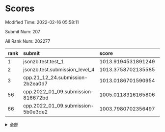 # Scores

Modified Time: 2022-02-16 05:58:11

Submit Num: 207

All Rank Num: 202277

| rank |               submit               |       score        |       sigma        | pk_num |
| :--- | :--------------------------------- | :----------------- | :----------------- | :----- |
| 1    | jsonzb.test.test_1                 | 1013.9194531891249 | 0.8208012167950967 | 3908   |
| 2    | jsonzb.test.submission_level_4     | 1013.3758702135585 | 0.814063761565716  | 3911   |
| 3    | cpp.21_12_24.submission-2b2ea0d7   | 1013.0186701590954 | 0.7930460551028113 | 3905   |
| 56   | cpp.2022_01_09.submission-816672bd | 1005.0118316165806 | 0.7197742018241591 | 3910   |
| 66   | cpp.2022_01_09.submission-5b0e3de2 | 1003.7980702356497 | 0.7152069460977086 | 3908   |


<details>
<summary>全部</summary>

| rank |                 submit                 |       score        |       sigma        | pk_num |
| :--- | :------------------------------------- | :----------------- | :----------------- | :----- |
| 1    | jsonzb.test.test_1                     | 1013.9194531891249 | 0.8208012167950967 | 3908   |
| 2    | jsonzb.test.submission_level_4         | 1013.3758702135585 | 0.814063761565716  | 3911   |
| 3    | cpp.21_12_24.submission-2b2ea0d7       | 1013.0186701590954 | 0.7930460551028113 | 3905   |
| 4    | gobigger.level_3.submission_level_3_24 | 1012.1798697711943 | 0.7742283937862523 | 3910   |
| 5    | gobigger.level_3.submission_level_3_16 | 1011.7012879912455 | 0.7977342333708928 | 3912   |
| 6    | gobigger.level_3.submission_level_3_38 | 1011.4489002452239 | 0.7568130165862693 | 3910   |
| 7    | gobigger.level_3.submission_level_3_2  | 1011.3828950807864 | 0.8054649739522189 | 3909   |
| 8    | gobigger.level_3.submission_level_3_20 | 1011.2085273854784 | 0.76622145434952   | 3908   |
| 9    | gobigger.level_3.submission_level_3_41 | 1011.1578603779819 | 0.7770274326841127 | 3907   |
| 10   | gobigger.level_3.submission_level_3_5  | 1011.1183574317139 | 0.7869314728323723 | 3914   |
| 11   | gobigger.level_3.submission_level_3_9  | 1011.0916485238171 | 0.7789125788935036 | 3907   |
| 12   | gobigger.level_3.submission_level_3_31 | 1011.0633056075724 | 0.7646601814671987 | 3909   |
| 13   | gobigger.level_3.submission_level_3_45 | 1010.9562806176551 | 0.7867965884982585 | 3904   |
| 14   | gobigger.level_3.submission_level_3_30 | 1010.8886847994632 | 0.7962455828654487 | 3914   |
| 15   | gobigger.level_3.submission_level_3_1  | 1010.8484595106268 | 0.7689341464198286 | 3910   |
| 16   | gobigger.level_3.submission_level_3_44 | 1010.7271074707173 | 0.7701870386482267 | 3912   |
| 17   | gobigger.level_3.submission_level_3_23 | 1010.5284624167061 | 0.7631136732186276 | 3911   |
| 18   | gobigger.level_3.submission_level_3_10 | 1010.3986309286624 | 0.7540199204368273 | 3913   |
| 19   | gobigger.level_3.submission_level_3_17 | 1010.3063815382027 | 0.7437060868148718 | 3913   |
| 20   | gobigger.level_3.submission_level_3_3  | 1010.2817080190357 | 0.7755842017767294 | 3907   |
| 21   | gobigger.level_3.submission_level_3_8  | 1010.2383789773605 | 0.7695434472930089 | 3911   |
| 22   | gobigger.level_3.submission_level_3_0  | 1010.2345179553563 | 0.7935878901007546 | 3904   |
| 23   | gobigger.level_3.submission_level_3_37 | 1010.1225714391716 | 0.738519216999424  | 3912   |
| 24   | gobigger.level_3.submission_level_3_18 | 1010.0824805874377 | 0.7526109970077185 | 3913   |
| 25   | gobigger.level_3.submission_level_3_36 | 1010.0816902906577 | 0.7536476060875327 | 3902   |
| 26   | gobigger.level_3.submission_level_3_35 | 1010.028942526834  | 0.7397668580203487 | 3909   |
| 27   | gobigger.level_3.submission_level_3_21 | 1010.0264910679732 | 0.7578179487968598 | 3907   |
| 28   | gobigger.level_3.submission_level_3_42 | 1009.9262082325766 | 0.7341988247758892 | 3907   |
| 29   | gobigger.level_3.submission_level_3_13 | 1009.9076703554249 | 0.764292545952243  | 3907   |
| 30   | gobigger.level_3.submission_level_3_49 | 1009.8849350659253 | 0.740837193013664  | 3908   |
| 31   | gobigger.level_3.submission_level_3_14 | 1009.831309481542  | 0.7528575569170489 | 3912   |
| 32   | gobigger.level_3.submission_level_3_48 | 1009.8022849740607 | 0.7652365168714907 | 3907   |
| 33   | gobigger.level_3.submission_level_3_39 | 1009.7651931769377 | 0.740912030839327  | 3913   |
| 34   | gobigger.level_3.submission_level_3_47 | 1009.748181433728  | 0.7420365321162095 | 3909   |
| 35   | gobigger.level_3.submission_level_3_34 | 1009.727003988644  | 0.7647974112647976 | 3903   |
| 36   | gobigger.level_3.submission_level_3_7  | 1009.6147711110419 | 0.7657015589385181 | 3913   |
| 37   | gobigger.level_3.submission_level_3_32 | 1009.5849317565949 | 0.7757386222276852 | 3907   |
| 38   | gobigger.level_3.submission_level_3_28 | 1009.5680708910185 | 0.7487227945613988 | 3911   |
| 39   | gobigger.level_3.submission_level_3_4  | 1009.4938867538069 | 0.7538673687324082 | 3905   |
| 40   | gobigger.level_3.submission_level_3_19 | 1009.3113760199626 | 0.7642244764120748 | 3914   |
| 41   | gobigger.level_3.submission_level_3_40 | 1009.2670416797602 | 0.7674001558064744 | 3907   |
| 42   | gobigger.level_3.submission_level_3_43 | 1009.2615082337337 | 0.7331229054078714 | 3909   |
| 43   | gobigger.level_3.submission_level_3_29 | 1009.2432479338863 | 0.7503084261605198 | 3908   |
| 44   | gobigger.level_3.submission_level_3_11 | 1009.1508778291553 | 0.7489389286036316 | 3905   |
| 45   | gobigger.level_3.submission_level_3_22 | 1009.1431857770998 | 0.7631193333577136 | 3906   |
| 46   | gobigger.level_3.submission_level_3_26 | 1009.0759543520522 | 0.7475184534394002 | 3909   |
| 47   | gobigger.level_3.submission_level_3_46 | 1009.0673502875902 | 0.7496399968613959 | 3906   |
| 48   | gobigger.level_3.submission_level_3_25 | 1009.0529884454726 | 0.7352933075343857 | 3909   |
| 49   | gobigger.level_3.submission_level_3_27 | 1009.0435082986374 | 0.7541669902116459 | 3909   |
| 50   | gobigger.level_3.submission_level_3_15 | 1008.8902722354592 | 0.7445951499388672 | 3911   |
| 51   | gobigger.level_3.submission_level_3_6  | 1008.8358029405824 | 0.7308098991358364 | 3914   |
| 52   | gobigger.level_3.submission_level_3_33 | 1008.4849544985152 | 0.7363954813651882 | 3905   |
| 53   | gobigger.level_3.submission_level_3_12 | 1007.7013191936784 | 0.7402161416899425 | 3908   |
| 54   | gobigger.level_1.submission_level_1_35 | 1005.2820719537107 | 0.7183075560558025 | 3908   |
| 55   | gobigger.level_1.submission_level_1_26 | 1005.1031547575335 | 0.7211832845075787 | 3909   |
| 56   | cpp.2022_01_09.submission-816672bd     | 1005.0118316165806 | 0.7197742018241591 | 3910   |
| 57   | gobigger.level_1.submission_level_1_30 | 1004.6626780493647 | 0.7260971041206659 | 3910   |
| 58   | gobigger.level_1.submission_level_1_37 | 1004.5223773961085 | 0.7189020071458213 | 3910   |
| 59   | gobigger.level_1.submission_level_1_20 | 1004.4453044395391 | 0.7148560510420083 | 3906   |
| 60   | gobigger.level_1.submission_level_1_24 | 1004.2625102024429 | 0.738315666889543  | 3914   |
| 61   | gobigger.level_1.submission_level_1_40 | 1004.0431897880043 | 0.7257243945573489 | 3906   |
| 62   | gobigger.level_1.submission_level_1_4  | 1004.0230550169256 | 0.7328515094783574 | 3915   |
| 63   | gobigger.level_1.submission_level_1_1  | 1003.9907442445582 | 0.7121984847602436 | 3909   |
| 64   | gobigger.level_1.submission_level_1_13 | 1003.9317189853688 | 0.7274430414924985 | 3909   |
| 65   | gobigger.level_1.submission_level_1_47 | 1003.8569873149853 | 0.7267296701633741 | 3910   |
| 66   | cpp.2022_01_09.submission-5b0e3de2     | 1003.7980702356497 | 0.7152069460977086 | 3908   |
| 67   | gobigger.level_1.submission_level_1_43 | 1003.7768562693013 | 0.710205076356284  | 3910   |
| 68   | gobigger.level_1.submission_level_1_5  | 1003.7056696528099 | 0.7171397728261631 | 3905   |
| 69   | gobigger.level_1.submission_level_1_49 | 1003.5959209753269 | 0.7218096549274577 | 3906   |
| 70   | gobigger.level_1.submission_level_1_28 | 1003.5937526130778 | 0.7132594425869936 | 3910   |
| 71   | gobigger.level_1.submission_level_1_46 | 1003.5920845443402 | 0.7191869420249721 | 3909   |
| 72   | gobigger.level_1.submission_level_1_15 | 1003.5780920489401 | 0.701908654606499  | 3906   |
| 73   | gobigger.level_1.submission_level_1_17 | 1003.5334429838454 | 0.702450184609778  | 3909   |
| 74   | gobigger.level_1.submission_level_1_44 | 1003.5244009454376 | 0.7233331065397295 | 3907   |
| 75   | gobigger.level_1.submission_level_1_21 | 1003.4972066836915 | 0.7282398222576861 | 3906   |
| 76   | gobigger.level_1.submission_level_1_6  | 1003.4338951064401 | 0.7256984728135225 | 3913   |
| 77   | gobigger.level_1.submission_level_1_2  | 1003.4316981564047 | 0.7139212874029617 | 3912   |
| 78   | gobigger.level_1.submission_level_1_22 | 1003.359831472633  | 0.7137538634652496 | 3910   |
| 79   | gobigger.level_1.submission_level_1_11 | 1003.2808386956739 | 0.725191303838816  | 3911   |
| 80   | gobigger.level_1.submission_level_1_34 | 1003.2382821043235 | 0.7123116328667469 | 3910   |
| 81   | gobigger.level_1.submission_level_1_45 | 1003.1866512430479 | 0.7194605340434629 | 3907   |
| 82   | gobigger.level_1.submission_level_1_8  | 1003.1354936941696 | 0.7133885790910572 | 3907   |
| 83   | gobigger.level_1.submission_level_1_9  | 1003.0656540454836 | 0.7033156451118738 | 3910   |
| 84   | gobigger.level_1.submission_level_1_19 | 1003.0079550274572 | 0.7140129084617812 | 3905   |
| 85   | gobigger.level_1.submission_level_1_18 | 1002.9092549029319 | 0.7133539223386756 | 3906   |
| 86   | gobigger.level_1.submission_level_1_41 | 1002.8956375604195 | 0.72792142586128   | 3912   |
| 87   | gobigger.level_1.submission_level_1_27 | 1002.8682316631927 | 0.7148637725519059 | 3911   |
| 88   | gobigger.level_1.submission_level_1_23 | 1002.8279150308502 | 0.720799074465127  | 3910   |
| 89   | gobigger.level_1.submission_level_1_7  | 1002.7524096146961 | 0.7174643941460316 | 3903   |
| 90   | gobigger.level_1.submission_level_1_16 | 1002.7367589592251 | 0.7177994657258712 | 3908   |
| 91   | gobigger.level_1.submission_level_1_31 | 1002.7109263266595 | 0.7103529707724636 | 3907   |
| 92   | gobigger.level_1.submission_level_1_3  | 1002.6969658451833 | 0.7064458064777952 | 3907   |
| 93   | gobigger.level_1.submission_level_1_14 | 1002.6804022064017 | 0.7045919752370103 | 3909   |
| 94   | gobigger.level_1.submission_level_1_10 | 1002.6576788679794 | 0.7200690870548886 | 3910   |
| 95   | gobigger.level_1.submission_level_1_12 | 1002.5843084242333 | 0.7174311517211392 | 3908   |
| 96   | gobigger.level_1.submission_level_1_48 | 1002.5605692792677 | 0.7351952595510206 | 3914   |
| 97   | gobigger.level_1.submission_level_1_0  | 1002.4544791768167 | 0.7104443637981818 | 3907   |
| 98   | gobigger.level_1.submission_level_1_36 | 1002.4272906654212 | 0.7147571761609265 | 3910   |
| 99   | gobigger.level_1.submission_level_1_33 | 1002.3714811289021 | 0.7110836627265888 | 3908   |
| 100  | gobigger.level_1.submission_level_1_42 | 1002.22325954906   | 0.7236498244316453 | 3911   |
| 101  | gobigger.level_1.submission_level_1_32 | 1002.2104518943189 | 0.7034638001684682 | 3912   |
| 102  | gobigger.level_1.submission_level_1_25 | 1002.1970417678328 | 0.7123325501228159 | 3912   |
| 103  | gobigger.level_1.submission_level_1_29 | 1002.136806728319  | 0.7156893552022274 | 3913   |
| 104  | gobigger.level_1.submission_level_1_38 | 1002.0680592389969 | 0.7112950080434178 | 3907   |
| 105  | gobigger.level_1.submission_level_1_39 | 1002.0362484975412 | 0.7126638857675616 | 3906   |
| 106  | gobigger.random.submission_random_25   | 997.3279014574728  | 0.7053746239855612 | 3905   |
| 107  | gobigger.random.submission_random_2    | 997.1213702680877  | 0.7187089245473703 | 3910   |
| 108  | gobigger.random.submission_random_44   | 996.9004451957428  | 0.703593842664014  | 3911   |
| 109  | gobigger.random.submission_random_14   | 996.8781992124594  | 0.7000955508667298 | 3911   |
| 110  | gobigger.random.submission_random_11   | 996.8555832880256  | 0.727168612565974  | 3913   |
| 111  | gobigger.random.submission_random_33   | 996.7193048276218  | 0.7073494179623947 | 3902   |
| 112  | gobigger.random.submission_random_47   | 996.6207336468865  | 0.70636143149712   | 3907   |
| 113  | gobigger.random.submission_random_48   | 996.5029719246102  | 0.7085365443018649 | 3910   |
| 114  | gobigger.random.submission_random_29   | 996.472401585239   | 0.7098719867996102 | 3907   |
| 115  | gobigger.random.submission_random_38   | 996.3127660320855  | 0.7064215003236198 | 3911   |
| 116  | gobigger.random.submission_random_37   | 996.3104173070361  | 0.7178129239422111 | 3907   |
| 117  | gobigger.random.submission_random_17   | 996.2324768347034  | 0.7095628404376294 | 3914   |
| 118  | gobigger.random.submission_random_42   | 996.2065789457674  | 0.7159514968001138 | 3905   |
| 119  | gobigger.random.submission_random_0    | 996.1455875828691  | 0.7112420113374115 | 3907   |
| 120  | gobigger.random.submission_random_32   | 996.115985153007   | 0.7054304272531956 | 3909   |
| 121  | gobigger.random.submission_random_4    | 996.1038610521307  | 0.7135629662430765 | 3904   |
| 122  | gobigger.random.submission_random_5    | 996.0970148666052  | 0.7042694127097081 | 3904   |
| 123  | gobigger.random.submission_random_15   | 996.0518253666545  | 0.7114955371520801 | 3913   |
| 124  | gobigger.random.submission_random_23   | 996.0331772661764  | 0.7096151114808016 | 3907   |
| 125  | gobigger.random.submission_random_13   | 995.9742687548845  | 0.7120113014747018 | 3911   |
| 126  | gobigger.random.submission_random_34   | 995.9606515051245  | 0.730268001471878  | 3910   |
| 127  | gobigger.random.submission_random_16   | 995.9517289794255  | 0.7013113570650013 | 3905   |
| 128  | gobigger.random.submission_random_10   | 995.9504755953872  | 0.7067365183783142 | 3909   |
| 129  | gobigger.random.submission_random_39   | 995.9401374053364  | 0.7080562471540052 | 3907   |
| 130  | gobigger.random.submission_random_28   | 995.9308944119915  | 0.7149627698034721 | 3909   |
| 131  | gobigger.random.submission_random_6    | 995.9296576919675  | 0.7044334320045379 | 3909   |
| 132  | gobigger.random.submission_random_3    | 995.9291901241594  | 0.7106757381686105 | 3913   |
| 133  | gobigger.random.submission_random_43   | 995.9123458486599  | 0.719055506694649  | 3905   |
| 134  | gobigger.random.submission_random_21   | 995.8342138575488  | 0.7159498230280634 | 3910   |
| 135  | gobigger.random.submission_random_26   | 995.8286390175516  | 0.7148083231321618 | 3909   |
| 136  | gobigger.random.submission_random_7    | 995.8085141561537  | 0.7223492778851563 | 3910   |
| 137  | gobigger.random.submission_random_45   | 995.7639994029621  | 0.7082033871017128 | 3907   |
| 138  | gobigger.random.submission_random_30   | 995.7106109914704  | 0.7121913890587954 | 3911   |
| 139  | gobigger.random.submission_random_9    | 995.6838868700547  | 0.7065632719765518 | 3915   |
| 140  | gobigger.random.submission_random_49   | 995.6704259478653  | 0.7167178027394938 | 3907   |
| 141  | gobigger.random.submission_random_46   | 995.6676813212224  | 0.7190778453479502 | 3908   |
| 142  | gobigger.random.submission_random_8    | 995.645398098996   | 0.7137887451407957 | 3905   |
| 143  | gobigger.random.submission_random_1    | 995.5910339471864  | 0.7304677024502594 | 3911   |
| 144  | gobigger.random.submission_random_36   | 995.54839794125    | 0.7076947999698511 | 3903   |
| 145  | gobigger.random.submission_random_12   | 995.4556960578549  | 0.7091188540135249 | 3908   |
| 146  | gobigger.random.submission_random_18   | 995.4510769825795  | 0.7191425565841131 | 3908   |
| 147  | gobigger.random.submission_random_19   | 995.393300183965   | 0.7045054325527725 | 3910   |
| 148  | gobigger.random.submission_random_22   | 995.3165651944563  | 0.7162713739385729 | 3913   |
| 149  | gobigger.random.submission_random_31   | 995.2295731590998  | 0.7011560557048043 | 3906   |
| 150  | gobigger.random.submission_random_20   | 995.1642178634706  | 0.7115408329522224 | 3908   |
| 151  | gobigger.random.submission_random_27   | 995.1072203896401  | 0.7033511986652883 | 3910   |
| 152  | gobigger.random.submission_random_41   | 994.9953975164645  | 0.7248021641744986 | 3909   |
| 153  | gobigger.random.submission_random_35   | 994.7204413890264  | 0.7159414908550901 | 3903   |
| 154  | gobigger.random.submission_random_40   | 994.6909894274618  | 0.7111194553518475 | 3908   |
| 155  | gobigger.random.submission_random_24   | 994.5808703000545  | 0.7116629740323297 | 3909   |
| 156  | gobigger.level_2.submission_level_2_37 | 994.5017614119013  | 0.7291115671246643 | 3909   |
| 157  | gobigger.level_2.submission_level_2_39 | 994.0745472109486  | 0.7199343889424404 | 3905   |
| 158  | gobigger.level_2.submission_level_2_34 | 994.0463402874025  | 0.7262719245427842 | 3911   |
| 159  | gobigger.level_2.submission_level_2_27 | 993.999275975034   | 0.7378731957148745 | 3911   |
| 160  | gobigger.level_2.submission_level_2_21 | 993.6779251087052  | 0.729641068762754  | 3905   |
| 161  | gobigger.level_2.submission_level_2_16 | 993.6776694985624  | 0.7255177297666873 | 3909   |
| 162  | gobigger.level_2.submission_level_2_2  | 993.6142032044083  | 0.7307284080219791 | 3912   |
| 163  | gobigger.level_2.submission_level_2_4  | 993.5757801116807  | 0.7245086815098504 | 3908   |
| 164  | gobigger.level_2.submission_level_2_45 | 993.5518202346872  | 0.7274038948818528 | 3910   |
| 165  | gobigger.level_2.submission_level_2_26 | 993.311270773444   | 0.7401521096889121 | 3905   |
| 166  | gobigger.level_2.submission_level_2_36 | 993.2419963274801  | 0.7529927834165047 | 3911   |
| 167  | gobigger.level_2.submission_level_2_9  | 992.9538046842409  | 0.7288509799358931 | 3906   |
| 168  | gobigger.level_2.submission_level_2_31 | 992.83821991511    | 0.730234368241745  | 3906   |
| 169  | gobigger.level_2.submission_level_2_23 | 992.8338997751189  | 0.7266004880578739 | 3909   |
| 170  | gobigger.level_2.submission_level_2_24 | 992.7877791156488  | 0.7289672678956235 | 3904   |
| 171  | gobigger.level_2.submission_level_2_15 | 992.6414389764506  | 0.7392951441786886 | 3906   |
| 172  | gobigger.level_2.submission_level_2_10 | 992.6250789888933  | 0.7450007825320609 | 3907   |
| 173  | gobigger.level_2.submission_level_2_30 | 992.5982598879433  | 0.7295322662655493 | 3905   |
| 174  | gobigger.level_2.submission_level_2_28 | 992.5429335959839  | 0.7296964450803023 | 3913   |
| 175  | gobigger.level_2.submission_level_2_29 | 992.4644420822564  | 0.7471829581853394 | 3907   |
| 176  | gobigger.level_2.submission_level_2_1  | 992.3079067313429  | 0.7260637857343695 | 3910   |
| 177  | gobigger.level_2.submission_level_2_42 | 992.0273308142172  | 0.7482692315542424 | 3911   |
| 178  | gobigger.level_2.submission_level_2_8  | 991.9939442930079  | 0.7321812642931848 | 3908   |
| 179  | gobigger.level_2.submission_level_2_7  | 991.9882887398298  | 0.7366763062727236 | 3913   |
| 180  | gobigger.level_2.submission_level_2_22 | 991.9710926508806  | 0.7424449784231228 | 3906   |
| 181  | gobigger.level_2.submission_level_2_18 | 991.9343652243698  | 0.7360560457715697 | 3911   |
| 182  | gobigger.level_2.submission_level_2_5  | 991.740044875242   | 0.7498785017298392 | 3912   |
| 183  | gobigger.level_2.submission_level_2_6  | 991.6474069222745  | 0.7403613322706373 | 3911   |
| 184  | gobigger.level_2.submission_level_2_49 | 991.6440782798708  | 0.7444831420694452 | 3906   |
| 185  | gobigger.level_2.submission_level_2_19 | 991.6384735468779  | 0.7428406420191878 | 3912   |
| 186  | gobigger.level_2.submission_level_2_41 | 991.6355476979761  | 0.7631198720890783 | 3911   |
| 187  | gobigger.level_2.submission_level_2_32 | 991.6002689787744  | 0.7816743087894593 | 3910   |
| 188  | gobigger.level_2.submission_level_2_33 | 991.4746869453394  | 0.7291712662668961 | 3905   |
| 189  | gobigger.level_2.submission_level_2_40 | 991.3421257338526  | 0.7390421792865954 | 3906   |
| 190  | gobigger.level_2.submission_level_2_44 | 991.3267651993292  | 0.774126188826938  | 3911   |
| 191  | gobigger.level_2.submission_level_2_43 | 991.224772660049   | 0.7629054645399411 | 3911   |
| 192  | gobigger.level_2.submission_level_2_47 | 991.1945491546048  | 0.7484516330853702 | 3904   |
| 193  | gobigger.level_2.submission_level_2_0  | 991.1372719673733  | 0.7669063854324895 | 3903   |
| 194  | gobigger.level_2.submission_level_2_17 | 990.992895790739   | 0.7746515684819467 | 3912   |
| 195  | gobigger.level_2.submission_level_2_13 | 990.9887496432123  | 0.7566027953915392 | 3909   |
| 196  | gobigger.level_2.submission_level_2_46 | 990.9375455925801  | 0.7880635802793959 | 3911   |
| 197  | gobigger.level_2.submission_level_2_25 | 990.9073838343346  | 0.7555753930321162 | 3907   |
| 198  | gobigger.level_2.submission_level_2_35 | 990.8772574610458  | 0.7688673970846442 | 3910   |
| 199  | gobigger.level_2.submission_level_2_11 | 990.7848756186166  | 0.7650700389863374 | 3910   |
| 200  | gobigger.level_2.submission_level_2_38 | 990.6011993780644  | 0.7406133445644472 | 3911   |
| 201  | gobigger.level_2.submission_level_2_3  | 990.4217073845562  | 0.7497092152464249 | 3915   |
| 202  | gobigger.level_2.submission_level_2_48 | 990.3397419346292  | 0.7687012391466239 | 3911   |
| 203  | gobigger.level_2.submission_level_2_14 | 990.2517297714865  | 0.7510908544488589 | 3910   |
| 204  | gobigger.level_2.submission_level_2_12 | 990.2458951270952  | 0.7578430497455219 | 3907   |
| 205  | gobigger.level_2.submission_level_2_20 | 989.932136467875   | 0.7636281975411398 | 3901   |
| 206  | gobigger.none.submission_none_1        | 978.5541528781221  | 1.2508165258778412 | 3905   |
| 207  | gobigger.none.submission_none_0        | 977.860798686481   | 1.3744570356282986 | 3907   |

</details>